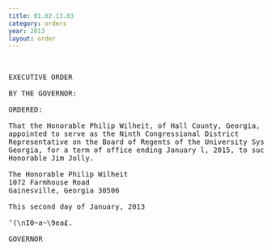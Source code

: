 ```yaml
---
title: 01.02.13.03
category: orders
year: 2013
layout: order
---
```


<pre> 

EXECUTIVE ORDER

BY THE GOVERNOR:

ORDERED:

That the Honorable Philip Wilheit, of Hall County, Georgia, is
appointed to serve as the Ninth Congressional District
Representative on the Board of Regents of the University System of
Georgia, for a term of office ending January l, 2015, to succeed the
Honorable Jim Jolly.

The Honorable Philip Wilheit
1072 Farmhouse Road
Gainesville, Georgia 30506

This second day of January, 2013

‘(\nI0~a~\9ea£.

GOVERNOR

</pre>
